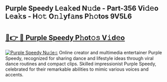 ## Purple Speedy L𝚎a𝚔ed N𝚞𝚍e - Part-356 Vi𝚍𝚎o L𝚎a𝚔s - H𝚘𝚝 O𝚗𝚕yf𝚊ns P𝚑𝚘tos 9V5L6

# <h2><a href="http://kff6t0t.oniu.top/?m=Purple+Speedy">🔗👉 🔴 Purple Speedy P𝚑ot𝚘𝚜 V𝚒d𝚎o</a></h2>

[![Purple Speedy Nu𝚍e𝚜](https://i.imgur.com/0qMVB7G.gif)](http://kff6t0t.oniu.top/?m=Purple+Speedy)
Online creator and multimedia entertainer Purple Speedy, recognized for sharing dance and lifestyle ideas through viral dance routines and compact clips. Skilled impressionist Purple Speedy, celebrated for their remarkable abilities to mimic various voices and accents.  

